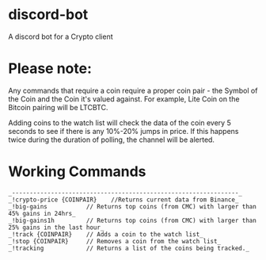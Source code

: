 # discord-bot
A discord bot for a Crypto client

# Please note: 
Any commands that require a coin require a proper coin pair - the Symbol of the Coin and the Coin it's valued against.  For example, Lite Coin on the Bitcoin pairing will be LTCBTC.
    
Adding coins to the watch list will check the data of the coin every 5 seconds to see if there is any 10%-20% jumps in price.  If this happens twice during the duration of polling, the channel will be alerted.

# Working Commands
    _----------------------------------------------------------------_
    _!crypto-price {COINPAIR}    //Returns current data from Binance_
    _!big-gains           // Returns top coins (from CMC) with larger than 45% gains in 24hrs_
    _!big-gains1h         // Returns top coins (from CMC) with larger than 25% gains in the last hour_
    _!track {COINPAIR}    // Adds a coin to the watch list_
    _!stop {COINPAIR}     // Removes a coin from the watch list_
    _!tracking            // Returns a list of the coins being tracked._

